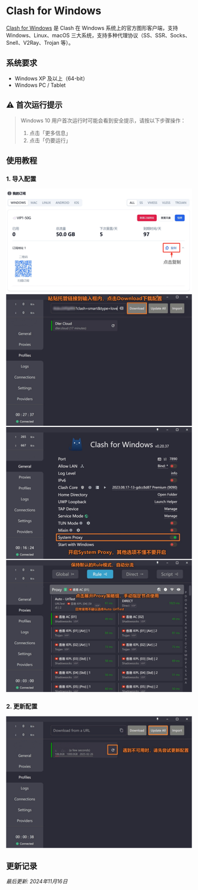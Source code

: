 # Clash for Windows

[Clash for Windows](https://github.com/clashdownload/Clash_for_Windows/releases/download/0.20.39/Clash.for.Windows.Setup.0.20.39.exe) 是 Clash 在 Windows 系统上的官方图形客户端，支持 Windows、Linux、macOS 三大系统，支持多种代理协议（SS、SSR、Socks、Snell、V2Ray、Trojan 等）。

## 系统要求

- Windows XP 及以上（64-bit）
- Windows PC / Tablet

## ⚠️ 首次运行提示
>
> Windows 10 用户首次运行时可能会看到安全提示，请按以下步骤操作：
>
> 1. 点击「更多信息」
> 2. 点击「仍要运行」

## 使用教程

### 1. 导入配置

![图三](clash-for-Windows-03.png)
![图四](clash-for-Windows-04.png)
![图五](clash-for-Windows-05.png)
![图六](clash-for-Windows-06.png)

### 2. 更新配置

![图七](clash-for-Windows-07.png)

## 更新记录

*最后更新: 2024年11月16日*
